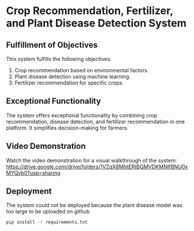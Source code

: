 # Crop Recommendation, Fertilizer, and Plant Disease Detection System

## Fulfillment of Objectives 

This system fulfills the following objectives:
1. Crop recommendation based on environmental factors.
2. Plant disease detection using machine learning.
3. Fertilizer recommendation for specific crops.


## Exceptional Functionality 
The system offers exceptional functionality by combining crop recommendation, disease detection, and fertilizer recommendation in one platform. It simplifies decision-making for farmers.


## Video Demonstration
Watch the video demonstration for a visual walkthrough of the system: https://drive.google.com/drive/folders/1VZqX8MbtERtBQMVDKMNIfBNU0xMYQyb0?usp=sharing.

## Deployment

The system could not be deployed because the plant disease model was too large to be uploaded on github
```bash
pip install -r requirements.txt 

